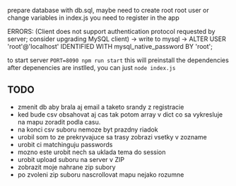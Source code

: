 
prepare database with db.sql, maybe need to create root root user or change variables in index.js
you need to register in the app

ERRORS:
(Client does not support authentication protocol requested by server; consider upgrading MySQL client) -> write to mysql -> ALTER USER 'root'@'localhost' IDENTIFIED WITH mysql_native_password BY 'root';


to start server `PORT=8090 npm run start` this will preinstall the dependencies
after depenencies are instlled, you can just `node index.js`

## TODO
 - zmenit db aby brala aj email a taketo srandy z registracie
 - ked bude csv obsahovat aj cas tak potom array v dict co sa vykresluje na mapu zoradit podla casu.
 - na konci csv suboru nemoze byt prazdny riadok
 - urobil som to ze prekryvajuce sa trasy zobrazi vsetky v zozname
 - urobit ci matchinguju passwords
 - mozno este urobit nech sa uklada tema do session
 - urobit upload suboru na server v ZIP
 - zobrazit moje nahrane zip subory
 - po zvoleni zip suboru nascrollovat mapu nejako rozumne